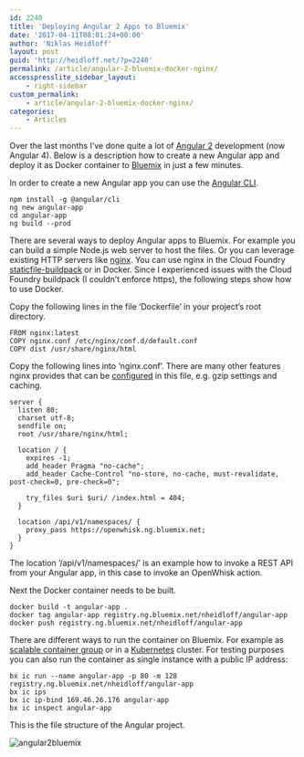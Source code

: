 ```yaml
---
id: 2240
title: 'Deploying Angular 2 Apps to Bluemix'
date: '2017-04-11T08:01:24+00:00'
author: 'Niklas Heidloff'
layout: post
guid: 'http://heidloff.net/?p=2240'
permalink: /article/angular-2-bluemix-docker-nginx/
accesspresslite_sidebar_layout:
    - right-sidebar
custom_permalink:
    - article/angular-2-bluemix-docker-nginx/
categories:
    - Articles
---
```


Over the last months I’ve done quite a lot of [Angular 2](https://angular.io/) development (now Angular 4). Below is a description how to create a new Angular app and deploy it as Docker container to [Bluemix](https://bluemix.net) in just a few minutes.

In order to create a new Angular app you can use the [Angular CLI](https://github.com/angular/angular-cli).

```
npm install -g @angular/cli
ng new angular-app
cd angular-app
ng build --prod
```

There are several ways to deploy Angular apps to Bluemix. For example you can build a simple Node.js web server to host the files. Or you can leverage existing HTTP servers like [nginx](http://nginx.org/en/). You can use nginx in the Cloud Foundry [staticfile-buildpack](https://github.com/cloudfoundry/staticfile-buildpack) or in Docker. Since I experienced issues with the Cloud Foundry buildpack (I couldn’t enforce https), the following steps show how to use Docker.

Copy the following lines in the file ‘Dockerfile’ in your project’s root directory.

```
FROM nginx:latest
COPY nginx.conf /etc/nginx/conf.d/default.conf
COPY dist /usr/share/nginx/html
```

Copy the following lines into ‘nginx.conf’. There are many other features nginx provides that can be [configured](http://nginx.org/en/docs/beginners_guide.html) in this file, e.g. gzip settings and caching.

```
server {
  listen 80;
  charset utf-8;
  sendfile on;
  root /usr/share/nginx/html;
 
  location / {
    expires -1;
    add_header Pragma "no-cache";
    add_header Cache-Control "no-store, no-cache, must-revalidate, post-check=0, pre-check=0";

    try_files $uri $uri/ /index.html = 404;
  }

  location /api/v1/namespaces/ {
    proxy_pass https://openwhisk.ng.bluemix.net; 
  }    
}
```

The location ‘/api/v1/namespaces/’ is an example how to invoke a REST API from your Angular app, in this case to invoke an OpenWhisk action.

Next the Docker container needs to be built.

```
docker build -t angular-app .
docker tag angular-app registry.ng.bluemix.net/nheidloff/angular-app
docker push registry.ng.bluemix.net/nheidloff/angular-app
```

There are different ways to run the container on Bluemix. For example as [scalable container group](https://console.ng.bluemix.net/docs/containers/cs_classic.html) or in a [Kubernetes](http://heidloff.net/article/kubernetes-docker-bluemix) cluster. For testing purposes you can also run the container as single instance with a public IP address:

```
bx ic run --name angular-app -p 80 -m 128 registry.ng.bluemix.net/nheidloff/angular-app
bx ic ips
bx ic ip-bind 169.46.26.176 angular-app
bx ic inspect angular-app
```

This is the file structure of the Angular project.

![angular2bluemix](http://heidloff.net/wp-content/uploads/2017/04/angular2bluemix.png)